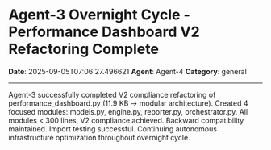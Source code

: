 # Agent-3 Overnight Cycle - Performance Dashboard V2 Refactoring Complete

**Date**: 2025-09-05T07:06:27.496621
**Agent**: Agent-4
**Category**: general

---

Agent-3 successfully completed V2 compliance refactoring of performance_dashboard.py (11.9 KB → modular architecture). Created 4 focused modules: models.py, engine.py, reporter.py, orchestrator.py. All modules < 300 lines, V2 compliance achieved. Backward compatibility maintained. Import testing successful. Continuing autonomous infrastructure optimization throughout overnight cycle.
